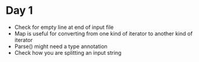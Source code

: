 # Day 1
* Check for empty line at end of input file
* Map is useful for converting from one kind of iterator to another kind of iterator
* Parse() might need a type annotation
* Check how you are splitting an input string